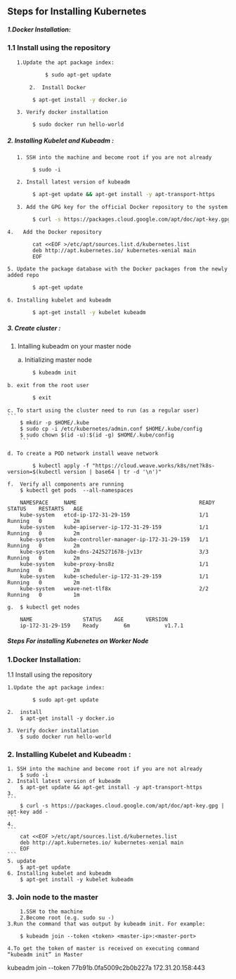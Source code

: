 <p align="center">
<h2> Steps for Installing Kubernetes </h2>
</p>

##### 1.Docker Installation:
 
   ### 1.1 Install using the repository
      
	   1.Update the apt package index:
```bash	     
    		$ sudo apt-get update
```	 
           2.  Install Docker
```bash	      
	 	$ apt-get install -y docker.io
```
	   3. Verify docker installation
```bash         
		$ sudo docker run hello-world
```
##### 2. Installing Kubelet and Kubeadm : 
	   1. SSH into the machine and become root if you are not already
``` 
		$ sudo -i
```   
	   2. Install latest version of kubeadm  
```bash 		
	 	$ apt-get update && apt-get install -y apt-transport-https
```		
	   3. Add the GPG key for the official Docker repository to the system
```bash	
		$ curl -s https://packages.cloud.google.com/apt/doc/apt-key.gpg | apt-key add -
```		
	4.   Add the Docker repository
```
		cat <<EOF >/etc/apt/sources.list.d/kubernetes.list 
		deb http://apt.kubernetes.io/ kubernetes-xenial main 
		EOF
```
	5. Update the package database with the Docker packages from the newly added repo
```bash
		$ apt-get update
```		
	6. Installing kubelet and kubeadm
```bash	
		$ apt-get install -y kubelet kubeadm
```		

##### 3. Create cluster : 
1. Intalling kubeadm on your master node

	a. Initializing master node
```bash	
		$ kubeadm init 
```
	b. exit from the root user
```bash
		$ exit
```
	c. To start using the cluster need to run (as a regular user)
	```
		$ mkdir -p $HOME/.kube
		$ sudo cp -i /etc/kubernetes/admin.conf $HOME/.kube/config
		$ sudo chown $(id -u):$(id -g) $HOME/.kube/config
        ```
	
	d. To create a POD network install weave network
```
		$ kubectl apply -f "https://cloud.weave.works/k8s/net?k8s-version=$(kubectl version | base64 | tr -d '\n')"
```		
		
	f.  Verify all components are running
		$ kubectl get pods  --all-namespaces
```
	NAMESPACE     NAME                                       READY     STATUS    RESTARTS   AGE
	kube-system   etcd-ip-172-31-29-159                      1/1       Running   0          2m
	kube-system   kube-apiserver-ip-172-31-29-159            1/1       Running   0          2m
	kube-system   kube-controller-manager-ip-172-31-29-159   1/1       Running   0          2m
	kube-system   kube-dns-2425271678-jv13r                  3/3       Running   0          2m
	kube-system   kube-proxy-bns8z                           1/1       Running   0          2m
	kube-system   kube-scheduler-ip-172-31-29-159            1/1       Running   0          2m
	kube-system   weave-net-tlf8x                            2/2       Running   0          1m
 ```	
	g.  $ kubectl get nodes
```	
	NAME               	STATUS    AGE       VERSION
	ip-172-31-29-159   	Ready        6m           v1.7.1 
 ```
##### Steps For installing Kubenetes on Worker Node

### 1.Docker Installation:	
   
   1.1 Install using the repository
      
	1.Update the apt package index:
	     
    		$ sudo apt-get update
	
	2.  install
		$ apt-get install -y docker.io

  	3. Verify docker installation
		$ sudo docker run hello-world

### 2. Installing Kubelet and Kubeadm : 
	1. SSH into the machine and become root if you are not already
		$ sudo -i
	2. Install latest version of kubeadm  
	 	$ apt-get update && apt-get install -y apt-transport-https
	3.  
	```
		$ curl -s https://packages.cloud.google.com/apt/doc/apt-key.gpg | apt-key add -
	```
	4.
	```
		cat <<EOF >/etc/apt/sources.list.d/kubernetes.list 
		deb http://apt.kubernetes.io/ kubernetes-xenial main 
		EOF
	```
	5. update
		$ apt-get update
	6. Installing kubelet and kubeadm
		$ apt-get install -y kubelet kubeadm
### 3. Join node to the master
       	1.SSH to the machine 
     	2.Become root (e.g. sudo su -) 
 	3.Run the command that was output by kubeadm init. For example:
```	
	$ kubeadm join --token <token> <master-ip>:<master-port>
```
	4.To get the token of master is received on executing command  “kubeadm init” in Master



kubeadm join --token 77b91b.0fa5009c2b0b227a 172.31.20.158:443
